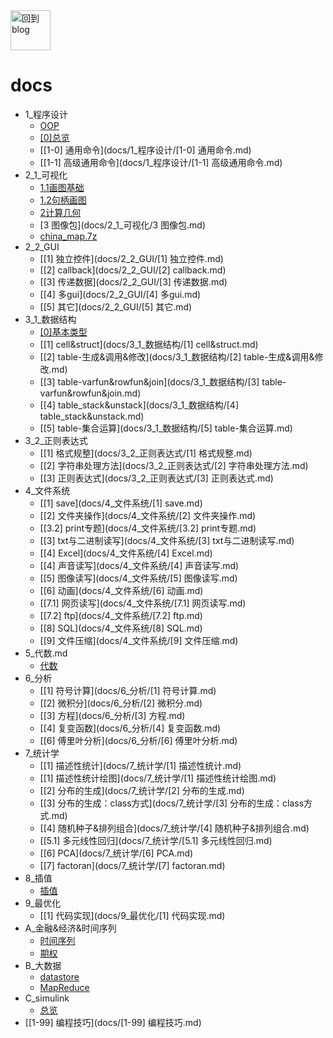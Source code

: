 <a href="http://www.guofei.site" target='blog'>
   <img src="http://www.guofei.site/public/img/unicorn.png"  alt="回到blog"  height="64" width="64">
</a>


# docs
* 1_程序设计
    * [OOP](docs/1_程序设计/OOP.md)
    * [[0]总览](docs/1_程序设计/[0]总览.md)
    * [[1-0] 通用命令](docs/1_程序设计/[1-0] 通用命令.md)
    * [[1-1] 高级通用命令](docs/1_程序设计/[1-1] 高级通用命令.md)
* 2_1_可视化
    * [1.1画图基础](docs/2_1_可视化/1.1画图基础.md)
    * [1.2句柄画图](docs/2_1_可视化/1.2句柄画图.md)
    * [2计算几何](docs/2_1_可视化/2计算几何.md)
    * [3 图像包](docs/2_1_可视化/3 图像包.md)
    * [china_map.7z](docs/2_1_可视化/china_map.7z)
* 2_2_GUI
    * [[1] 独立控件](docs/2_2_GUI/[1] 独立控件.md)
    * [[2] callback](docs/2_2_GUI/[2] callback.md)
    * [[3] 传递数据](docs/2_2_GUI/[3] 传递数据.md)
    * [[4] 多gui](docs/2_2_GUI/[4] 多gui.md)
    * [[5] 其它](docs/2_2_GUI/[5] 其它.md)
* 3_1_数据结构
    * [[0]基本类型](docs/3_1_数据结构/[0]基本类型.md)
    * [[1] cell&struct](docs/3_1_数据结构/[1] cell&struct.md)
    * [[2] table-生成&调用&修改](docs/3_1_数据结构/[2] table-生成&调用&修改.md)
    * [[3] table-varfun&rowfun&join](docs/3_1_数据结构/[3] table-varfun&rowfun&join.md)
    * [[4] table_stack&unstack](docs/3_1_数据结构/[4] table_stack&unstack.md)
    * [[5] table-集合运算](docs/3_1_数据结构/[5] table-集合运算.md)
* 3_2_正则表达式
    * [[1] 格式规整](docs/3_2_正则表达式/[1] 格式规整.md)
    * [[2] 字符串处理方法](docs/3_2_正则表达式/[2] 字符串处理方法.md)
    * [[3] 正则表达式](docs/3_2_正则表达式/[3] 正则表达式.md)
* 4_文件系统
    * [[1] save](docs/4_文件系统/[1] save.md)
    * [[2] 文件夹操作](docs/4_文件系统/[2] 文件夹操作.md)
    * [[3.2] print专题](docs/4_文件系统/[3.2] print专题.md)
    * [[3] txt与二进制读写](docs/4_文件系统/[3] txt与二进制读写.md)
    * [[4] Excel](docs/4_文件系统/[4] Excel.md)
    * [[4] 声音读写](docs/4_文件系统/[4] 声音读写.md)
    * [[5] 图像读写](docs/4_文件系统/[5] 图像读写.md)
    * [[6] 动画](docs/4_文件系统/[6] 动画.md)
    * [[7.1] 网页读写](docs/4_文件系统/[7.1] 网页读写.md)
    * [[7.2] ftp](docs/4_文件系统/[7.2] ftp.md)
    * [[8] SQL](docs/4_文件系统/[8] SQL.md)
    * [[9] 文件压缩](docs/4_文件系统/[9] 文件压缩.md)
* 5_代数.md
    * [代数](docs/5_代数.md/代数.md)
* 6_分析
    * [[1] 符号计算](docs/6_分析/[1] 符号计算.md)
    * [[2] 微积分](docs/6_分析/[2] 微积分.md)
    * [[3] 方程](docs/6_分析/[3] 方程.md)
    * [[4] 复变函数](docs/6_分析/[4] 复变函数.md)
    * [[6] 傅里叶分析](docs/6_分析/[6] 傅里叶分析.md)
* 7_统计学
    * [[1] 描述性统计](docs/7_统计学/[1] 描述性统计.md)
    * [[1] 描述性统计绘图](docs/7_统计学/[1] 描述性统计绘图.md)
    * [[2] 分布的生成](docs/7_统计学/[2] 分布的生成.md)
    * [[3] 分布的生成：class方式](docs/7_统计学/[3] 分布的生成：class方式.md)
    * [[4] 随机种子&排列组合](docs/7_统计学/[4] 随机种子&排列组合.md)
    * [[5.1] 多元线性回归](docs/7_统计学/[5.1] 多元线性回归.md)
    * [[6] PCA](docs/7_统计学/[6] PCA.md)
    * [[7] factoran](docs/7_统计学/[7] factoran.md)
* 8_插值
    * [插值](docs/8_插值/插值.md)
* 9_最优化
    * [[1] 代码实现](docs/9_最优化/[1] 代码实现.md)
* A_金融&经济&时间序列
    * [时间序列](docs/A_金融&经济&时间序列/时间序列.md)
    * [期权](docs/A_金融&经济&时间序列/期权.md)
* B_大数据
    * [datastore](docs/B_大数据/datastore.md)
    * [MapReduce](docs/B_大数据/MapReduce.md)
* C_simulink
    * [总览](docs/C_simulink/总览.md)
* [[1-99] 编程技巧](docs/[1-99] 编程技巧.md)
